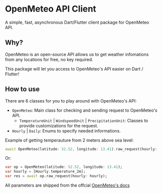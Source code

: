 # OpenMeteo API Client
A simple, fast, asynchronous Dart/Flutter client package for OpenMeteo API.

## Why?
OpenMeteo is an open-source API allows us to get weather infomations from any locations for free, no key required.

This package will let you access to OpenMeteo's API easier on Dart / Flutter!

## How to use
There are 6 classes for you to play around with OpenMeteo's API:

- `OpenMeteo`: Main class for checking and sending request to OpenMeteo's API.
    - `TemperatureUnit` | `WindspeedUnit` | `PrecipitationUnit`: Classes to provide customizations for the request.
- `Hourly` | `Daily`: Enums to specify needed informations.

Example of getting temperauture from 2 meters above sea level:
```dart
await OpenMeteo(latitude: 52.52, longitude: 13.41).raw_request(hourly: [Hourly.temperature_2m]);
```
Or:
```dart
var op = OpenMeteo(latitude: 52.52, longitude: 13.41);
var hourly = [Hourly.temperature_2m];
var res = await op.raw_request(hourly: hourly);
```
All parameters are shipped from the offcial [OpenMeteo's docs](https://open-meteo.com/en/docs#api-documentation)